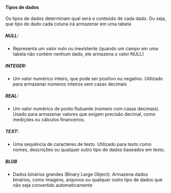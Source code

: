 #### Tipos de dados
Os tipos de dados determinam qual será o conteúdo de cada dado. Ou seja, que tipo de dado cada coluna irá armazenar em uma tabela

##### NULL:
* Representa um valor nulo ou inexistente (quando um campo em uma tabela não contém nenhum dado, ele armazena o valor NULL)

##### INTEGER:
* Um valor numérico inteiro, que pode ser positivo ou negativo. Utilizado para armazenar números inteiros sem casas decimais

##### REAL:
* Um valor numérico de ponto flutuante (número com casas decimais). Usado para armazenar valores que exigem precisão decimal, como medições ou cálculos financeiros.

##### TEXT:
* Uma sequência de caracteres de texto. Utilizado para texto como nomes, descrições ou qualquer outro tipo de dados baseados em texto.

##### BLOB
* Dados binários grandes (Binary Large Object). Armazena dados binários, como imagens, arquivos ou qualquer outro tipo de dados que não seja convertido automaticamente